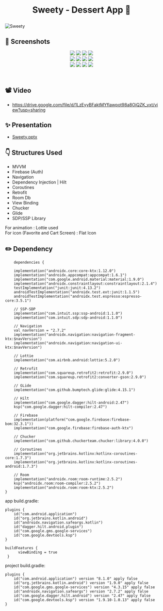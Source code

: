 # <p align="center"> Sweety - Dessert App 🍰 </p>

![Sweety](https://github.com/TugceAras/Sweety/assets/79931228/88a2c30e-a598-45b1-8ea5-c2149676f5c0)

<!-- Screenshots -->
## 📸 Screenshots
<p align="center">
  <img src="https://github.com/TugceAras/Sweety/assets/79931228/92b384e8-58ec-4825-b771-fc811ac6ce5e"/>
  <img src="https://github.com/TugceAras/Sweety/assets/79931228/8d905e32-2174-4de8-a0f7-d305f39b0180"/> 
  <img src="https://github.com/TugceAras/Sweety/assets/79931228/42027d44-b13f-4717-9e5c-fef96976d408"/> 
  <img src="https://github.com/TugceAras/Sweety/assets/79931228/5eec328c-2ea2-4c95-8477-0a177accc7f0"/> <br>
  <img src="https://github.com/TugceAras/Sweety/assets/79931228/42088cce-1a4f-47dc-8357-5e684a59a22b"/>
  <img src="https://github.com/TugceAras/Sweety/assets/79931228/a27b72c1-f06b-457f-89ff-336db57a66f2"/>
  <img src="https://github.com/TugceAras/Sweety/assets/79931228/c258a788-39eb-48c4-ac2f-2e1753dba2cc"/>
  <img src="https://github.com/TugceAras/Sweety/assets/79931228/5b9355ed-a423-4a27-83a3-b640c2bb56c6"/> <br>
  <img src="https://github.com/TugceAras/Sweety/assets/79931228/52ccd3e8-fd7b-4567-8bdc-649b727eeece"/>
  <img src="https://github.com/TugceAras/Sweety/assets/79931228/134e32f4-9acb-4be9-ac83-b78d764942f8"/>
  <img src="https://github.com/TugceAras/Sweety/assets/79931228/e05c08ed-3b81-4906-ae89-2c0d8b611bd5"/>
  <img src="https://github.com/TugceAras/Sweety/assets/79931228/b6861320-dc51-4280-ad02-c5ad86d6be51"/>
</p>

<br>

## 📽 Video
- https://drive.google.com/file/d/1LzEyyBFaktMYflawpot98a8OiQZK_yxt/view?usp=sharing

## ✨ Presentation
- [Sweety.pptx](https://github.com/TugceAras/Sweety/files/12705142/Sweety.pptx)

<!-- Technologies -->
## :point_down: Structures Used
- MVVM
- Firebase (Auth)
- Navigation
- Dependency Injection | Hilt
- Coroutines
- Retrofit
- Room Db
- View Binding 
- Chucker
- Glide
- SDP/SSP Library

For animation : Lottie used
<br> 
For icon (Favorite and Cart Screen) : Flat Icon 

## :pencil2: Dependency
```
    dependencies {

    implementation("androidx.core:core-ktx:1.12.0")
    implementation("androidx.appcompat:appcompat:1.6.1")
    implementation("com.google.android.material:material:1.9.0")
    implementation("androidx.constraintlayout:constraintlayout:2.1.4")
    testImplementation("junit:junit:4.13.2")
    androidTestImplementation("androidx.test.ext:junit:1.1.5")
    androidTestImplementation("androidx.test.espresso:espresso-core:3.5.1")

    // SSP-SDP
    implementation("com.intuit.ssp:ssp-android:1.1.0")
    implementation("com.intuit.sdp:sdp-android:1.1.0")

    // Navigation
    val navVersion = "2.7.2"
    implementation("androidx.navigation:navigation-fragment-ktx:$navVersion")
    implementation("androidx.navigation:navigation-ui-ktx:$navVersion")

    // Lottie
    implementation("com.airbnb.android:lottie:5.2.0")

    // Retrofit
    implementation("com.squareup.retrofit2:retrofit:2.9.0")
    implementation("com.squareup.retrofit2:converter-gson:2.9.0")

    // GLide
    implementation("com.github.bumptech.glide:glide:4.15.1")

    // Hilt
    implementation("com.google.dagger:hilt-android:2.47")
    ksp("com.google.dagger:hilt-compiler:2.47")

    // Firebase
    implementation(platform("com.google.firebase:firebase-bom:32.3.1"))
    implementation("com.google.firebase:firebase-auth-ktx")

    // Chucker
    implementation("com.github.chuckerteam.chucker:library:4.0.0")

    // Coroutines
    implementation("org.jetbrains.kotlinx:kotlinx-coroutines-core:1.7.3")
    implementation("org.jetbrains.kotlinx:kotlinx-coroutines-android:1.7.3")

    // Room
    implementation("androidx.room:room-runtime:2.5.2")
    ksp("androidx.room:room-compiler:2.5.2")
    implementation("androidx.room:room-ktx:2.5.2")
}
```

app build.gradle:

```
plugins {
    id("com.android.application")
    id("org.jetbrains.kotlin.android")
    id("androidx.navigation.safeargs.kotlin")
    id("dagger.hilt.android.plugin")
    id("com.google.gms.google-services")
    id("com.google.devtools.ksp")
}

buildFeatures {
      viewBinding = true
 }
```
project build.gradle:

```
plugins {
    id("com.android.application") version "8.1.0" apply false
    id("org.jetbrains.kotlin.android") version "1.9.0" apply false
    id("com.google.gms.google-services") version "4.3.15" apply false
    id("androidx.navigation.safeargs") version "2.7.2" apply false
    id("com.google.dagger.hilt.android") version "2.47" apply false
    id("com.google.devtools.ksp") version "1.9.10-1.0.13" apply false
}
```

